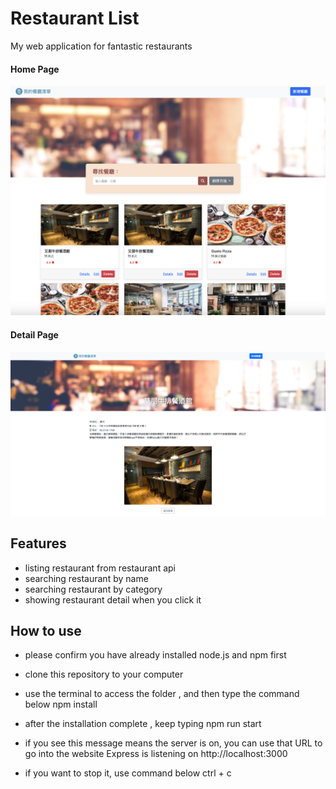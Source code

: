 # Restaurant List
My web application for fantastic restaurants

#### Home Page
![Home Page](https://github.com/Penny910443/restaurant_list/blob/main/public/pictures/updatedhomepage2.png "Home Page")
#### Detail Page
![Detail Page](https://github.com/Penny910443/restaurant_list/blob/main/public/pictures/details2.png "Detail Page")

## Features
- listing restaurant from restaurant api
- searching restaurant by name
- searching restaurant by category
- showing restaurant detail when you click it

## How to use
- please confirm you have already installed node.js and npm first

- clone this repository to your computer



- use the terminal to access the folder , and then type the command below
    npm install

- after the installation complete , keep typing
    npm run start

- if you see this message means the server is on, you can use that URL to go into the website
    Express is listening on http://localhost:3000

- if you want to stop it, use command below
 ctrl + c
